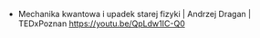- Mechanika kwantowa i upadek starej fizyki | Andrzej Dragan | TEDxPoznan https://youtu.be/QpLdw1IC-Q0

